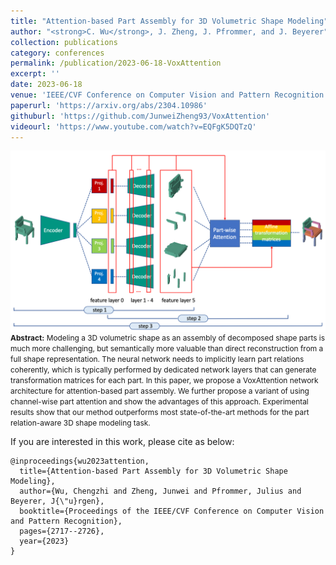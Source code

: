 ```yaml
---
title: "Attention-based Part Assembly for 3D Volumetric Shape Modeling"
author: "<strong>C. Wu</strong>, J. Zheng, J. Pfrommer, and J. Beyerer"
collection: publications
category: conferences
permalink: /publication/2023-06-18-VoxAttention
excerpt: ''
date: 2023-06-18
venue: 'IEEE/CVF Conference on Computer Vision and Pattern Recognition Workshop (CVPRW)'
paperurl: 'https://arxiv.org/abs/2304.10986'
githuburl: 'https://github.com/JunweiZheng93/VoxAttention'
videourl: 'https://www.youtube.com/watch?v=EQFgK5DQTzQ'
---
```


<img src="../images/teasers/teaser_VoxAttention.png" alt="teaser_APES" style="display: block; margin: auto;">

<span style="font-size: 0.85em;">
<b>Abstract:</b> Modeling a 3D volumetric shape as an assembly of decomposed shape parts is much more challenging, but semantically more valuable than direct reconstruction from a full shape representation. The neural network needs to implicitly learn part relations coherently, which is typically performed by dedicated network layers that can generate transformation matrices for each part. In this paper, we propose a VoxAttention network architecture for attention-based part assembly. We further propose a variant of using channel-wise part attention and show the advantages of this approach. Experimental results show that our method outperforms most state-of-the-art methods for the part relation-aware 3D shape modeling task.
</span>

If you are interested in this work, please cite as below:

```text
@inproceedings{wu2023attention,
  title={Attention-based Part Assembly for 3D Volumetric Shape Modeling},
  author={Wu, Chengzhi and Zheng, Junwei and Pfrommer, Julius and Beyerer, J{\"u}rgen},
  booktitle={Proceedings of the IEEE/CVF Conference on Computer Vision and Pattern Recognition},
  pages={2717--2726},
  year={2023}
}
```
